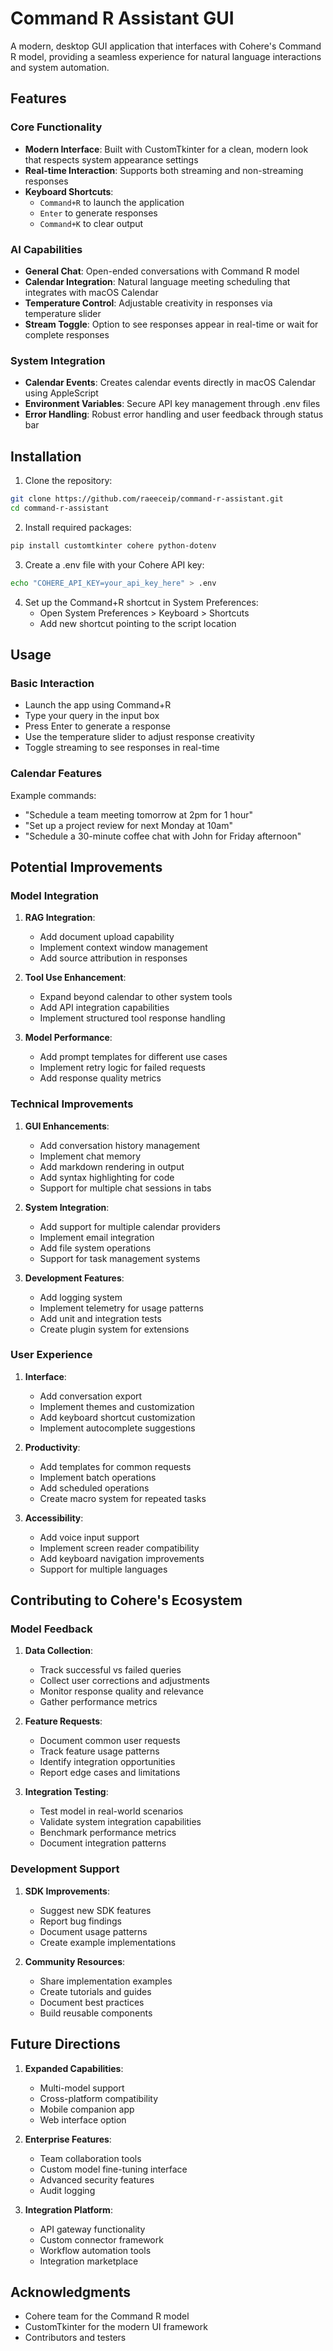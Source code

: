 # Command R Assistant GUI

A modern, desktop GUI application that interfaces with Cohere's Command R model, providing a seamless experience for natural language interactions and system automation.

## Features

### Core Functionality

- **Modern Interface**: Built with CustomTkinter for a clean, modern look that respects system appearance settings
- **Real-time Interaction**: Supports both streaming and non-streaming responses
- **Keyboard Shortcuts**:
  - `Command+R` to launch the application
  - `Enter` to generate responses
  - `Command+K` to clear output

### AI Capabilities

- **General Chat**: Open-ended conversations with Command R model
- **Calendar Integration**: Natural language meeting scheduling that integrates with macOS Calendar
- **Temperature Control**: Adjustable creativity in responses via temperature slider
- **Stream Toggle**: Option to see responses appear in real-time or wait for complete responses

### System Integration

- **Calendar Events**: Creates calendar events directly in macOS Calendar using AppleScript
- **Environment Variables**: Secure API key management through .env files
- **Error Handling**: Robust error handling and user feedback through status bar

## Installation

1. Clone the repository:

```bash
git clone https://github.com/raeeceip/command-r-assistant.git
cd command-r-assistant
```

2. Install required packages:

```bash
pip install customtkinter cohere python-dotenv
```

3. Create a .env file with your Cohere API key:

```bash
echo "COHERE_API_KEY=your_api_key_here" > .env
```

4. Set up the Command+R shortcut in System Preferences:
   - Open System Preferences > Keyboard > Shortcuts
   - Add new shortcut pointing to the script location

## Usage

### Basic Interaction

- Launch the app using Command+R
- Type your query in the input box
- Press Enter to generate a response
- Use the temperature slider to adjust response creativity
- Toggle streaming to see responses in real-time

### Calendar Features

Example commands:

- "Schedule a team meeting tomorrow at 2pm for 1 hour"
- "Set up a project review for next Monday at 10am"
- "Schedule a 30-minute coffee chat with John for Friday afternoon"

## Potential Improvements

### Model Integration

1. **RAG Integration**:

   - Add document upload capability
   - Implement context window management
   - Add source attribution in responses

2. **Tool Use Enhancement**:

   - Expand beyond calendar to other system tools
   - Add API integration capabilities
   - Implement structured tool response handling

3. **Model Performance**:
   - Add prompt templates for different use cases
   - Implement retry logic for failed requests
   - Add response quality metrics

### Technical Improvements

1. **GUI Enhancements**:

   - Add conversation history management
   - Implement chat memory
   - Add markdown rendering in output
   - Add syntax highlighting for code
   - Support for multiple chat sessions in tabs

2. **System Integration**:

   - Add support for multiple calendar providers
   - Implement email integration
   - Add file system operations
   - Support for task management systems

3. **Development Features**:
   - Add logging system
   - Implement telemetry for usage patterns
   - Add unit and integration tests
   - Create plugin system for extensions

### User Experience

1. **Interface**:

   - Add conversation export
   - Implement themes and customization
   - Add keyboard shortcut customization
   - Implement autocomplete suggestions

2. **Productivity**:

   - Add templates for common requests
   - Implement batch operations
   - Add scheduled operations
   - Create macro system for repeated tasks

3. **Accessibility**:
   - Add voice input support
   - Implement screen reader compatibility
   - Add keyboard navigation improvements
   - Support for multiple languages

## Contributing to Cohere's Ecosystem

### Model Feedback

1. **Data Collection**:

   - Track successful vs failed queries
   - Collect user corrections and adjustments
   - Monitor response quality and relevance
   - Gather performance metrics

2. **Feature Requests**:

   - Document common user requests
   - Track feature usage patterns
   - Identify integration opportunities
   - Report edge cases and limitations

3. **Integration Testing**:
   - Test model in real-world scenarios
   - Validate system integration capabilities
   - Benchmark performance metrics
   - Document integration patterns

### Development Support

1. **SDK Improvements**:

   - Suggest new SDK features
   - Report bug findings
   - Document usage patterns
   - Create example implementations

2. **Community Resources**:
   - Share implementation examples
   - Create tutorials and guides
   - Document best practices
   - Build reusable components

## Future Directions

1. **Expanded Capabilities**:

   - Multi-model support
   - Cross-platform compatibility
   - Mobile companion app
   - Web interface option

2. **Enterprise Features**:

   - Team collaboration tools
   - Custom model fine-tuning interface
   - Advanced security features
   - Audit logging

3. **Integration Platform**:
   - API gateway functionality
   - Custom connector framework
   - Workflow automation tools
   - Integration marketplace

## Acknowledgments

- Cohere team for the Command R model
- CustomTkinter for the modern UI framework
- Contributors and testers
